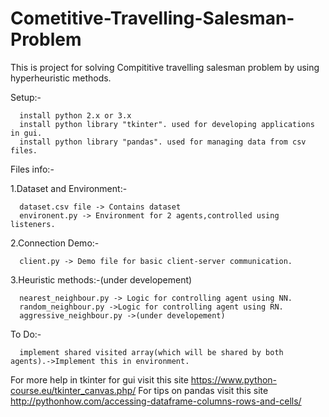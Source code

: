 # Cometitive-Travelling-Salesman-Problem

This is project for solving Compititive travelling salesman problem by using hyperheuristic methods.


Setup:-

      install python 2.x or 3.x
      install python library "tkinter". used for developing applications in gui.
      install python library "pandas". used for managing data from csv files.

Files info:-

1.Dataset and Environment:-

      dataset.csv file -> Contains dataset
      environent.py -> Environment for 2 agents,controlled using listeners.

2.Connection Demo:-
      
      client.py -> Demo file for basic client-server communication.
      
3.Heuristic methods:-(under developement)
      
      nearest_neighbour.py -> Logic for controlling agent using NN.
      random_neighbour.py ->Logic for controlling agent using RN.
      aggressive_neighbour.py ->(under developement)
      

To Do:-
      
      implement shared visited array(which will be shared by both agents).->Implement this in environment.
      



      
For more help in tkinter for gui visit this site https://www.python-course.eu/tkinter_canvas.php/
For tips on pandas visit this site http://pythonhow.com/accessing-dataframe-columns-rows-and-cells/
